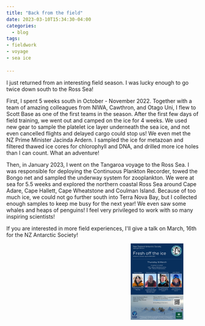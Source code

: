 ```yaml
---
title: "Back from the field"
date: 2023-03-10T15:34:30-04:00
categories:
  - blog
tags:
- fieldwork
- voyage
- sea ice

---
```

I just returned from an interesting field season. I was lucky enough to go twice down south to the Ross Sea!

First, I spent 5 weeks south in October - November 2022. Together with a team of amazing colleagues from NIWA, Cawthron, and Otago Uni, I flew to Scott Base as one of the first teams in the season. 
After the first few days of field training, we went out and camped on the ice for 4 weeks. We used new gear to sample the platelet ice layer underneath the sea ice, and not even cancelled flights and delayed cargo could stop us! We even met the NZ Prime Minister Jacinda Ardern. 
I sampled the ice for metazoan and filtered thawed ice cores for chlorophyll and DNA, and drilled more ice holes than I can count. What an adventure!

<figure>
   <img src="/assets/images/Ice_comp.png" style="float: right;" height = "200" alt="">
</figure>

Then, in January 2023, I went on the Tangaroa voyage to the Ross Sea. I was responsible for deploying the Continuous Plankton Recorder, towed the Bongo net and sampled the underway system for zooplankton. 
We were at sea for 5.5 weeks and explored the northern coastal Ross Sea around Cape Adare, Cape Hallett, Cape Wheatstone and Coulman Island. Because of too much ice, we could not go further south into Terra Nova Bay, but I collected enough samples to keep me busy for the next year!
We even saw some whales and heaps of penguins! I feel very privileged to work with so many inspiring scientists!

<figure>
   <img src="/assets/images/Voyage_comp.png" style="float: right;" height = "200" alt="">
</figure>

If you are interested in more field experiences, I'll give a talk on March, 16th for the NZ Antarctic Society!

<figure>
   <img src="/assets/images/Flyer - FoTI 2023.png" style="float: right;" height = "200" alt="">
</figure>

